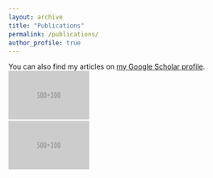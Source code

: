```yaml
---
layout: archive
title: "Publications"
permalink: /publications/
author_profile: true
---
```


<div class="wordwrap">You can also find my articles on <a href="{{site.author.googlescholar}}">my Google Scholar profile</a>.</div>


<tr onmouseout="par2net_stop()" onmouseover="par2net_start()">
    <td style="padding:20px;width:25%;vertical-align:middle">
      <div class="one">
        <div class="two" id='par2net_image'>
          <img src='../images/500x300.png' width="160"></div>
        <img src='../images/500x300.png' width="160">
      </div>
      <script type="text/javascript">
        function par2net_start() {
          document.getElementById('par2net_image').style.opacity = "1";
        }

        function par2net_stop() {
          document.getElementById('par2net_image').style.opacity = "0";
        }
        par2net_stop()
      </script>
    </td>
    <td style="padding:20px;width:75%;vertical-align:middle">
        <papertitle>PAR<sup>2</sup>Net: End-to-end Panoramic Image Reflection Removal</papertitle>
      <br>
      <strong>Yuchen Hong</strong>, Qian Zheng, Lingran Zhao, Xudong Jiang, Alex C. Kot, Boxin Shi
      <br>
      <em>TPAMI</em>, 2023
      <br>
      <a href="https://ieeexplore.ieee.org/abstract/document/10153662/">[paper]</a> <a href="paper/pami23_supp.pdf">[supp]</a>
    </td>
  </tr>
